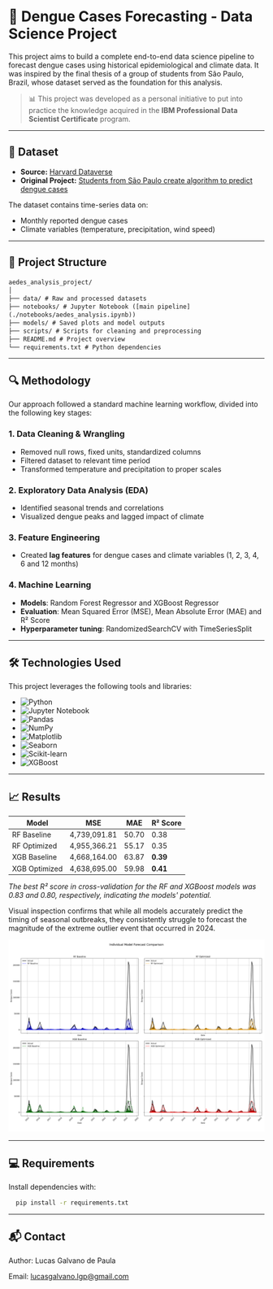# 🦟 Dengue Cases Forecasting - Data Science Project

This project aims to build a complete end-to-end data science pipeline to forecast dengue cases using historical epidemiological and climate data. It was inspired by the final thesis of a group of students from São Paulo, Brazil, whose dataset served as the foundation for this analysis.

> 📊 This project was developed as a personal initiative to put into practice the knowledge acquired in the **IBM Professional Data Scientist Certificate** program.

---

## 📁 Dataset

- **Source:** [Harvard Dataverse](https://dataverse.harvard.edu/dataset.xhtml?persistentId=doi:10.7910/DVN/NN7EOY)
- **Original Project:** [Students from São Paulo create algorithm to predict dengue cases](https://www.metropoles.com/sao-paulo/estudantes-de-sp-criam-algoritmo-capaz-de-prever-casos-de-dengue)

The dataset contains time-series data on:
- Monthly reported dengue cases
- Climate variables (temperature, precipitation, wind speed)

---

## 📌 Project Structure
```
aedes_analysis_project/
│
├── data/ # Raw and processed datasets
├── notebooks/ # Jupyter Notebook ([main pipeline](./notebooks/aedes_analysis.ipynb))
├── models/ # Saved plots and model outputs
├── scripts/ # Scripts for cleaning and preprocessing
├── README.md # Project overview
└── requirements.txt # Python dependencies
```

---

## 🔍 Methodology
Our approach followed a standard machine learning workflow, divided into the following key stages:

### 1. Data Cleaning & Wrangling
- Removed null rows, fixed units, standardized columns
- Filtered dataset to relevant time period
- Transformed temperature and precipitation to proper scales

### 2. Exploratory Data Analysis (EDA)
- Identified seasonal trends and correlations
- Visualized dengue peaks and lagged impact of climate

### 3. Feature Engineering
- Created **lag features** for dengue cases and climate variables (1, 2, 3, 4, 6 and 12 months)

### 4. Machine Learning
- **Models**: Random Forest Regressor and XGBoost Regressor
- **Evaluation**: Mean Squared Error (MSE), Mean Absolute Error (MAE) and R² Score
- **Hyperparameter tuning**: RandomizedSearchCV with TimeSeriesSplit

---

## 🛠️ Technologies Used

This project leverages the following tools and libraries:

- <img src="https://img.shields.io/badge/Python-3776AB?style=for-the-badge&logo=python&logoColor=white" alt="Python">
- <img src="https://img.shields.io/badge/Jupyter_Notebook-F37626?style=for-the-badge&logo=jupyter&logoColor=white" alt="Jupyter Notebook">
- <img src="https://img.shields.io/badge/Pandas-150458?style=for-the-badge&logo=pandas&logoColor=white" alt="Pandas">
- <img src="https://img.shields.io/badge/NumPy-013243?style=for-the-badge&logo=numpy&logoColor=white" alt="NumPy">
- <img src="https://img.shields.io/badge/Matplotlib-E34D26?style=for-the-badge&logo=matplotlib&logoColor=white" alt="Matplotlib">
- <img src="https://img.shields.io/badge/Seaborn-4C766A?style=for-the-badge&logo=seaborn&logoColor=white" alt="Seaborn">
- <img src="https://img.shields.io/badge/scikit_learn-F7931E?style=for-the-badge&logo=scikit-learn&logoColor=white" alt="Scikit-learn">
- <img src="https://img.shields.io/badge/XGBoost-1D96D2?style=for-the-badge&logo=xgboost&logoColor=white" alt="XGBoost">

---

## 📈 Results

| Model | MSE | MAE | R² Score |
|---|---|---|---|
| RF Baseline | 4,739,091.81 | 50.70 | 0.38 |
| RF Optimized | 4,955,366.21 | 55.17 | 0.35 |
| XGB Baseline | 4,668,164.00 | 63.87 | **0.39** |
| XGB Optimized | 4,638,695.00 | 59.98 | **0.41** |

_The best R² score in cross-validation for the RF and XGBoost models was 0.83 and 0.80, respectively, indicating the models' potential._

Visual inspection confirms that while all models accurately predict the timing of seasonal outbreaks, they consistently struggle to forecast the magnitude of the extreme outlier event that occurred in 2024.

<div align="center">
  <img src="https://raw.githubusercontent.com/LucasGalvano/sao-paulo-dengue-analysis-and-forecasting/main/models/model_comparison_grid.png" alt="Optimized Model's Dengue Forecast" width="600">
</div>

---

## 💻 Requirements

Install dependencies with:

```bash
  pip install -r requirements.txt
```

---

## 📬 Contact
Author: Lucas Galvano de Paula

Email: lucasgalvano.lgp@gmail.com